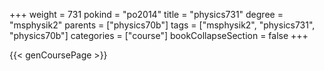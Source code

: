 +++
weight = 731
pokind = "po2014"
title = "physics731"
degree = "msphysik2"
parents = ["physics70b"]
tags = ["msphysik2", "physics731", "physics70b"]
categories = ["course"]
bookCollapseSection = false
+++

{{< genCoursePage >}}
